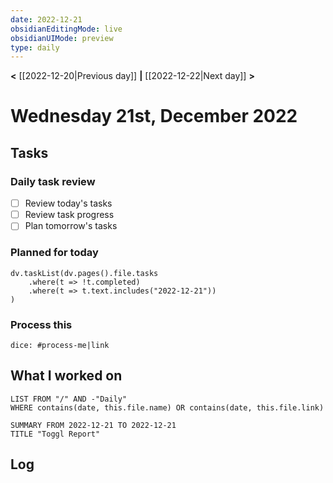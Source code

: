 ```yaml
---
date: 2022-12-21
obsidianEditingMode: live
obsidianUIMode: preview
type: daily
---
```


**<** [[2022-12-20|Previous day]] **|** [[2022-12-22|Next day]] **>**

# Wednesday 21st, December 2022

## Tasks

### Daily task review
- [ ] Review today's tasks
- [ ] Review task progress
- [ ] Plan tomorrow's tasks

### Planned for today

```dataviewjs
dv.taskList(dv.pages().file.tasks
	.where(t => !t.completed)
	.where(t => t.text.includes("2022-12-21"))
)
```

### Process this
`dice: #process-me|link`

## What I worked on
```dataview
LIST FROM "/" AND -"Daily"
WHERE contains(date, this.file.name) OR contains(date, this.file.link)
```

```toggl
SUMMARY FROM 2022-12-21 TO 2022-12-21
TITLE "Toggl Report"
```

## Log
